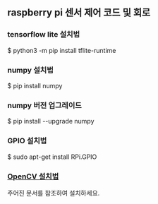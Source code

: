 ## raspberry pi 센서 제어 코드 및 회로
### tensorflow lite 설치법
  $ python3 -m pip install tflite-runtime
### numpy 설치법
  $ pip install numpy
### numpy 버전 업그레이드
  $ pip install --upgrade numpy
### GPIO 설치법
  $ sudo apt-get install RPi.GPIO
### [OpenCV 설치법](https://qengineering.eu/install-opencv-4.5-on-raspberry-pi-4.html)
주어진 문서를 참조하여 설치하세요.
